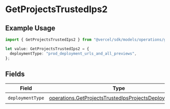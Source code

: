 # GetProjectsTrustedIps2

## Example Usage

```typescript
import { GetProjectsTrustedIps2 } from "@vercel/sdk/models/operations/getprojects.js";

let value: GetProjectsTrustedIps2 = {
  deploymentType: "prod_deployment_urls_and_all_previews",
};
```

## Fields

| Field                                                                                                                            | Type                                                                                                                             | Required                                                                                                                         | Description                                                                                                                      |
| -------------------------------------------------------------------------------------------------------------------------------- | -------------------------------------------------------------------------------------------------------------------------------- | -------------------------------------------------------------------------------------------------------------------------------- | -------------------------------------------------------------------------------------------------------------------------------- |
| `deploymentType`                                                                                                                 | [operations.GetProjectsTrustedIpsProjectsDeploymentType](../../models/operations/getprojectstrustedipsprojectsdeploymenttype.md) | :heavy_check_mark:                                                                                                               | N/A                                                                                                                              |